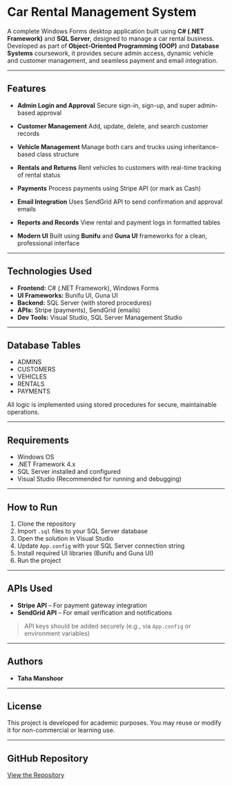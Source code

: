 # Car Rental Management System

A complete Windows Forms desktop application built using **C# (.NET Framework)** and **SQL Server**, designed to manage a car rental business. Developed as part of **Object-Oriented Programming (OOP)** and **Database Systems** coursework, it provides secure admin access, dynamic vehicle and customer management, and seamless payment and email integration.

---

## Features

* **Admin Login and Approval**
  Secure sign-in, sign-up, and super admin-based approval

* **Customer Management**
  Add, update, delete, and search customer records

* **Vehicle Management**
  Manage both cars and trucks using inheritance-based class structure

* **Rentals and Returns**
  Rent vehicles to customers with real-time tracking of rental status

* **Payments**
  Process payments using Stripe API (or mark as Cash)

* **Email Integration**
  Uses SendGrid API to send confirmation and approval emails

* **Reports and Records**
  View rental and payment logs in formatted tables

* **Modern UI**
  Built using **Bunifu** and **Guna UI** frameworks for a clean, professional interface

---

## Technologies Used

* **Frontend:** C# (.NET Framework), Windows Forms
* **UI Frameworks:** Bunifu UI, Guna UI
* **Backend:** SQL Server (with stored procedures)
* **APIs:** Stripe (payments), SendGrid (emails)
* **Dev Tools:** Visual Studio, SQL Server Management Studio

---

## Database Tables

* ADMINS
* CUSTOMERS
* VEHICLES
* RENTALS
* PAYMENTS

All logic is implemented using stored procedures for secure, maintainable operations.

---

## Requirements

* Windows OS
* .NET Framework 4.x
* SQL Server installed and configured
* Visual Studio (Recommended for running and debugging)

---

## How to Run

1. Clone the repository
2. Import `.sql` files to your SQL Server database
3. Open the solution in Visual Studio
4. Update `App.config` with your SQL Server connection string
5. Install required UI libraries (Bunifu and Guna UI)
6. Run the project

---

## APIs Used

* **Stripe API** – For payment gateway integration
* **SendGrid API** – For email verification and notifications

> API keys should be added securely (e.g., via `App.config` or environment variables)

---

## Authors

* **Taha Manshoor**

---

## License

This project is developed for academic purposes. You may reuse or modify it for non-commercial or learning use.

---

## GitHub Repository

[View the Repository]()
